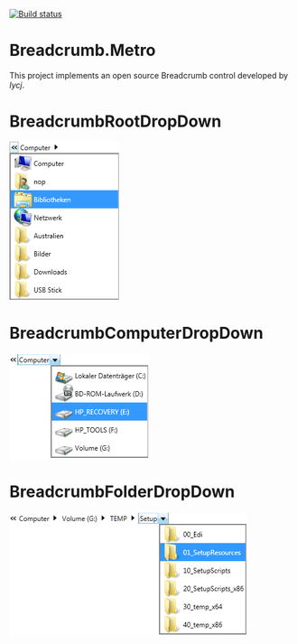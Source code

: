 [![Build status](https://ci.appveyor.com/api/projects/status/rbxt9vtsth75o87i?svg=true)](https://ci.appveyor.com/project/Dirkster99/bm)
# Breadcrumb.Metro

This project implements an open source Breadcrumb control developed by *lycj*.

# BreadcrumbRootDropDown
![](https://github.com/Dirkster99/Docu/blob/master/bm/BreadcrumbRootDropDown.png)

# BreadcrumbComputerDropDown
![](https://github.com/Dirkster99/Docu/blob/master/bm/BreadcrumbComputerDropDown.png)

# BreadcrumbFolderDropDown
![](https://github.com/Dirkster99/Docu/blob/master/bm/BreadcrumbFolderDropDown.png)

